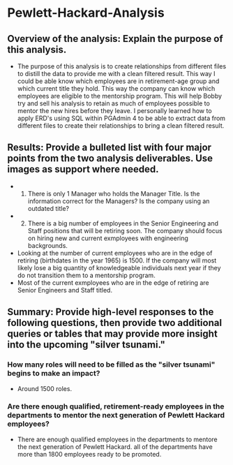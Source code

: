 # Pewlett-Hackard-Analysis


## Overview of the analysis: Explain the purpose of this analysis.
* The purpose of this analysis is to create relationships from different files to distill the data to provide me with a clean filtered result. This way I could be able know which employees are in retirement-age group and which current title they hold. This way the company can know which employees are eligible to the mentorship program. This will help Bobby try and sell his analysis to retain as much of employees possible to mentor the new hires before they leave. I personally learned how to apply ERD's using SQL within PGAdmin 4 to be able to extract data from different files to create their relationships to bring a clean filtered result.
## Results: Provide a bulleted list with four major points from the two analysis deliverables. Use images as support where needed.
* 1. There is only 1 Manager who holds the Manager Title. Is the information correct for the Managers? Is the company using an outdated title?
* 2. There is a big number of employees in the Senior Engineering and Staff positions that will be retiring soon. The company should focus on hiring new and current exmployees with engineering backgrounds.
* Looking at the number of current employees who are in the edge of retiring (birthdates in the year 1965) is 1500. If the company will most likely lose a big quantity of knowledgeable individuals next year if they do not transition them to a mentorship program.
*  Most of the current exmployees who are in the edge of retiring are Senior Engineers and Staff titled.
## Summary: Provide high-level responses to the following questions, then provide two additional queries or tables that may provide more insight into the upcoming "silver tsunami."

### How many roles will need to be filled as the "silver tsunami" begins to make an impact?
* Around 1500 roles.
### Are there enough qualified, retirement-ready employees in the departments to mentor the next generation of Pewlett Hackard employees?
*  There are enough qualified employees in the departments to mentore the next generation of Pewlett Hackard. all of the departments have more than 1800 employees ready to be promoted.